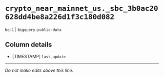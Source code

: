 # `crypto_near_mainnet_us._sbc_3b0ac20628dd4be8a226d1f3c180d082`
`bq-1` | `bigquery-public-data`

## Column details
* [TIMESTAMP] `last_update`

-------------------------------------------------------------------------------
*Do not make edits above this line.*
